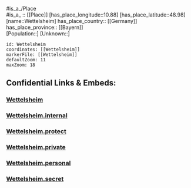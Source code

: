 ﻿---
location: [48.98,10.88] 
mapzoom: [7,12] 
mapmarker: city 
type: City
tags:
- geo/City


SpocWebEntityId: 35579
isDeleted: false
confidential: public

---
#is_a_/Place  
#is_a_ :: [[Place]] 
[has_place_longitude::10.88] 
[has_place_latitude::48.98] 
[name::Wettelsheim] 
has_place_country:: [[Germany]]  
has_place_province:: [[Bayern]]  
[Population::] 
[Unknown::] 


```leaflet
id: Wettelsheim
coordinates: [[Wettelsheim]] 
markerFile: [[Wettelsheim]] 
defaultZoom: 11 
maxZoom: 18
```


## Confidential Links & Embeds: 

### [Wettelsheim](/_public/Earth/Continent/Europe/Europe~Central/Germany/Germany~West/Bayern/counties~Bayern/Weißenburg-Gunzenhausen/cities~Weißenburg-Gunzenhausen/Treuchtlingen/Wettelsheim.md) 

### [Wettelsheim.internal](/_internal/Earth/Continent/Europe/Europe~Central/Germany/Germany~West/Bayern/counties~Bayern/Weißenburg-Gunzenhausen/cities~Weißenburg-Gunzenhausen/Treuchtlingen/Wettelsheim.internal.md) 

### [Wettelsheim.protect](/_protect/Earth/Continent/Europe/Europe~Central/Germany/Germany~West/Bayern/counties~Bayern/Weißenburg-Gunzenhausen/cities~Weißenburg-Gunzenhausen/Treuchtlingen/Wettelsheim.protect.md) 

### [Wettelsheim.private](/_private/Earth/Continent/Europe/Europe~Central/Germany/Germany~West/Bayern/counties~Bayern/Weißenburg-Gunzenhausen/cities~Weißenburg-Gunzenhausen/Treuchtlingen/Wettelsheim.private.md) 

### [Wettelsheim.personal](/_personal/Earth/Continent/Europe/Europe~Central/Germany/Germany~West/Bayern/counties~Bayern/Weißenburg-Gunzenhausen/cities~Weißenburg-Gunzenhausen/Treuchtlingen/Wettelsheim.personal.md) 

### [Wettelsheim.secret](/_secret/Earth/Continent/Europe/Europe~Central/Germany/Germany~West/Bayern/counties~Bayern/Weißenburg-Gunzenhausen/cities~Weißenburg-Gunzenhausen/Treuchtlingen/Wettelsheim.secret.md) 
